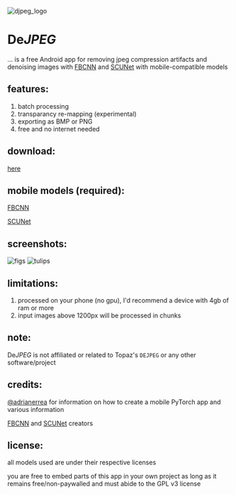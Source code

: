 ![djpeg_logo](https://github.com/user-attachments/assets/4f8f432b-f30e-4bcc-aae3-02cb076e7cec)


# De*JPEG*

... is a free Android app for removing jpeg compression artifacts and denoising images with [FBCNN](https://github.com/jiaxi-jiang/FBCNN) and [SCUNet](https://github.com/cszn/SCUNet) with mobile-compatible models

## features:
1. batch processing
2. transparancy re-mapping (experimental)
4. exporting as BMP or PNG
5. free and no internet needed

## download:
[here](https://github.com/jeeneo/dejpeg/releases/latest)

## mobile models (required):
[FBCNN](https://github.com/jeeneo/FBCNN-mobile/releases/latest)

[SCUNet](https://github.com/jeeneo/SCUNet-mobile/releases/latest)

## screenshots:

![figs](https://github.com/user-attachments/assets/d20aa6b6-47d3-4036-87af-7ed9bf73a99e)
![tulips](https://github.com/user-attachments/assets/cc14390b-fbb8-43fc-8dc8-df2175f4b8f2)


## limitations:
1. processed on your phone (no gpu), I'd recommend a device with 4gb of ram or more
2. input images above 1200px will be processed in chunks

## note:
De*JPEG* is not affiliated or related to Topaz's `DEJPEG` or any other software/project

## credits:
[@adrianerrea](https://github.com/adrianerrea/fromPytorchtoMobile) for information on how to create a mobile PyTorch app and various information

[FBCNN](https://github.com/jiaxi-jiang/FBCNN) and [SCUNet](https://github.com/cszn/SCUNet) creators

## license:
all models used are under their respective licenses

you are free to embed parts of this app in your own project as long as it remains free/non-paywalled and must abide to the GPL v3 license
